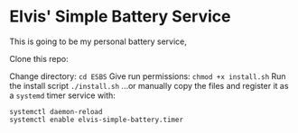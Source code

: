 # Elvis' Simple Battery Service
This is going to be my personal battery service, 

Clone this repo:

Change directory:
`cd ESBS`
Give run permissions:
`chmod +x install.sh`
Run the install script
`./install.sh`
...or manually copy the files and register it as a `systemd` timer service with:
```
systemctl daemon-reload
systemctl enable elvis-simple-battery.timer
```